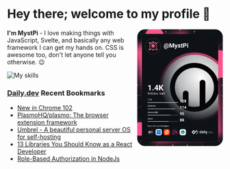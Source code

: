 # Hey there; welcome to my profile 👋

<a href="https://app.daily.dev/MystPi"><img src="https://github.com/MystPi/MystPi/blob/main/devcard.svg" width="200" alt="MystPi's Dev Card" align="right"/></a>

**I'm MystPi** - I love making things with JavaScript, Svelte, and basically any web framework I can get my hands on. CSS is awesome too, don't let anyone tell you otherwise. 😉

![My skills](https://skillicons.dev/icons?i=svelte,js,html,css,py,ruby,react,tailwind)

### [Daily.dev](https://daily.dev) Recent Bookmarks
<!-- daily.dev BOOKMARKS:START -->
- [New in Chrome 102](https://app.daily.dev/posts/wA434ibh-?utm_source=rss&utm_medium=bookmarks&utm_campaign=Itr6mLfRdMms0HCyePtl9)
- [PlasmoHQ/plasmo: The browser extension framework](https://app.daily.dev/posts/5VQptsQ_F?utm_source=rss&utm_medium=bookmarks&utm_campaign=Itr6mLfRdMms0HCyePtl9)
- [Umbrel - A beautiful personal server OS for self-hosting](https://app.daily.dev/posts/mVnEJg0ba?utm_source=rss&utm_medium=bookmarks&utm_campaign=Itr6mLfRdMms0HCyePtl9)
- [13 Libraries You Should Know as a React Developer](https://app.daily.dev/posts/3miP5wDc1?utm_source=rss&utm_medium=bookmarks&utm_campaign=Itr6mLfRdMms0HCyePtl9)
- [Role-Based Authorization in NodeJs](https://app.daily.dev/posts/ut5IPEo80?utm_source=rss&utm_medium=bookmarks&utm_campaign=Itr6mLfRdMms0HCyePtl9)
<!-- daily.dev BOOKMARKS:END -->

